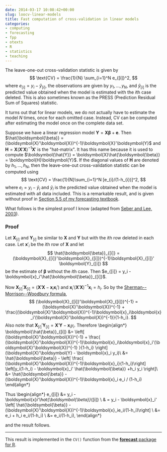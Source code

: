 ```yaml
---
date: 2014-03-17 10:08:42+00:00
slug: loocv-linear-models
title: Fast computation of cross-validation in linear models
categories:
- computing
- forecasting
- fpp
- otexts
- R
- statistics
- teaching
---
```


The leave-one-out cross-validation statistic is given by
$$
  \text{CV} = \frac{1}{N} \sum_{i=1}^N e_{[i]}^2,
$$
where $e_{[i]} = y_{i} - \hat{y}_{[i]}$, the observations are given by $y_{1},\dots,y_{N}$, and $\hat{y}_{[i]}$ is the predicted value obtained when the model is estimated with the $i\text{th}$ case deleted. This is also sometimes known as the PRESS (Prediction Residual Sum of Squares) statistic.

It turns out that for linear models, we do not actually have to estimate the model $N$ times, once for each omitted case. Instead, CV can be computed after estimating the model once on the complete data set.

Suppose we have a linear regression model $\boldsymbol{Y} = \boldsymbol{X}\boldsymbol{\beta} + \boldsymbol{e}$. Then $\hat{\boldsymbol{\beta}} = (\boldsymbol{X}'\boldsymbol{X})^{-1}\boldsymbol{X}'\boldsymbol{Y}$ and $\boldsymbol{H} = \boldsymbol{X}(\boldsymbol{X}'\boldsymbol{X})^{-1}\boldsymbol{X}'$ is the "hat-matrix". It has this name because it is used to compute $\boldsymbol{\hat{Y}} = \boldsymbol{X}\hat{\boldsymbol{\beta}} = \boldsymbol{H}\boldsymbol{Y}$. If the diagonal values of $\boldsymbol{H}$ are denoted by $h_{1},\dots,h_{N}$, then the leave-one-out cross-validation statistic can be computed using
$$
  \text{CV} = \frac{1}{N}\sum_{i=1}^N [e_{i}/(1-h_{i})]^2,
$$
where $e_i = y_i - \hat{y}_i$ and $\hat{y}_i$ is the predicted value obtained when the model is estimated with all data included. This is a remarkable result, and is given without proof in [Section 5.5 of my forecasting textbook](https://otexts.com/fpp2/selecting-predictors.html).

What follows is the simplest proof I know (adapted from [Seber and Lee, 2003](http://amzn.com/0471415405/?tag=prorobjhyn-20)).

### Proof

Let $\boldsymbol{X}_{[i]}$ and $\boldsymbol{Y}_{[i]}$ be similar to $\boldsymbol{X}$ and $\boldsymbol{Y}$ but with the $i$th row deleted in each case. Let $\boldsymbol{x}'_i$ be the $i$th row of $\boldsymbol{X}$ and let
$$
\hat{\boldsymbol{\beta}}_{[i]} = (\boldsymbol{X}_{[i]}'\boldsymbol{X}_{[i]})^{-1}\boldsymbol{X}_{[i]}' \boldsymbol{Y}_{[i]}
$$
be the estimate of $\boldsymbol{\beta}$ without the $i$th case. Then $e_{[i]} = y_i - \boldsymbol{x}_i'\hat{\boldsymbol{\beta}}_{[i]}$.

Now $\boldsymbol{X}_{[i]}'\boldsymbol{X}_{[i]} = (\boldsymbol{X}'\boldsymbol{X} - \boldsymbol{x}_i\boldsymbol{x}_i')$ and $\boldsymbol{x}_i'(\boldsymbol{X}'\boldsymbol{X})^{-1}\boldsymbol{x}_i = h_i$. So by the [Sherman--Morrison--Woodbury formula](http://en.wikipedia.org/wiki/Sherman%E2%80%93Morrison_formula),
$$
(\boldsymbol{X}_{[i]}'\boldsymbol{X}_{[i]})^{-1} = (\boldsymbol{X}'\boldsymbol{X})^{-1} + \frac{(\boldsymbol{X}'\boldsymbol{X})^{-1}\boldsymbol{x}_i\boldsymbol{x}_i'(\boldsymbol{X}'\boldsymbol{X})^{-1}}{1-h_i}.
$$
Also note that $\boldsymbol{X}_{[i]}' \boldsymbol{Y}_{[i]} = \boldsymbol{X}'\boldsymbol{Y} - \boldsymbol{x}_iy_i$. Therefore
\begin{align*}
\boldsymbol{\hat{\beta}}_{[i]}
&=  \left[ (\boldsymbol{X}'\boldsymbol{X})^{-1}  + \frac{ (\boldsymbol{X}'\boldsymbol{X})^{-1}\boldsymbol{x}_i\boldsymbol{x}_i'(\boldsymbol{X}'\boldsymbol{X})^{-1} }{1-h_i} \right] (\boldsymbol{X}'\boldsymbol{Y} - \boldsymbol{x}_i y_i)\\
&=  \hat{\boldsymbol{\beta}} - \left[ \frac{ (\boldsymbol{X}'\boldsymbol{X})^{-1}\boldsymbol{x}_i}{1-h_i}\right] \left[y_i(1-h_i) -  \boldsymbol{x}_i' \hat{\boldsymbol{\beta}} +h_i y_i \right]\\
&=  \hat{\boldsymbol{\beta}} - (\boldsymbol{X}'\boldsymbol{X})^{-1}\boldsymbol{x}_i e_i / (1-h_i)
\end{align*}

Thus
\begin{align*}
e_{[i]} &= y_i - \boldsymbol{x}_i'\hat{\boldsymbol{\beta}}_{[i]} \\
& = y_i - \boldsymbol{x}_i' \left[ \hat{\boldsymbol{\beta}} - (\boldsymbol{X}'\boldsymbol{X})^{-1}\boldsymbol{x}_ie_i/(1-h_i)\right] \\
&= e_i + h_i e_i/(1-h_i) \\
&= e_i/(1-h_i),
\end{align*}

and the result follows.

* * *

This result is implemented in the `CV()` function from the [**forecast** package for R](http://github.com/robjhyndman/forecast/).
